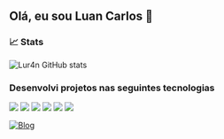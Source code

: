 ## Olá, eu sou Luan Carlos 👋

### 📈 Stats 

![Lur4n GitHub stats](https://github-readme-stats.vercel.app/api?username=Lur4n&show_icons=true&theme=dracula)
<br>
### Desenvolvi projetos nas seguintes tecnologias
<div style="display: inline_block;">
    <img src="https://img.shields.io/badge/Python-3776AB?style=for-the-badge&logo=python&logoColor=white ">
    <img src="https://img.shields.io/badge/HTML5-E34F26?style=for-the-badge&logo=html5&logoColor=white">
    <img src="https://img.shields.io/badge/Django-092E20?style=for-the-badge&logo=django&logoColor=white">
    <img src="https://img.shields.io/badge/C%2B%2B-00599C?style=for-the-badge&logo=c%2B%2B&logoColor=white">
    <img src="https://img.shields.io/badge/Node.js-43853D?style=for-the-badge&logo=node.js&logoColor=white">
    <img src="https://img.shields.io/badge/PHP-777BB4?style=for-the-badge&logo=php&logoColor=white">
</div>

[![Blog](https://img.shields.io/badge/Instagram-E4405F?style=for-the-badge&logo=instagram&logoColor=white)](https://www.instagram.com/_lur4n/)
